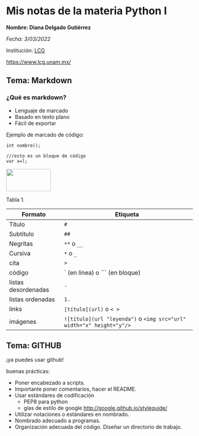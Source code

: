 # Mis notas de la materia Python I

__Nombre: Diana Delgado Gutiérrez__

*Fecha: 3/03/2022*

Institución: [LCG](https://www.lcg.unam.mx/)

<https://www.lcg.unam.mx/>



## Tema: Markdown



### ¿Qué es markdown?

- Lenguaje de marcado
- Basado en texto plano
- Fácil de exportar

Ejemplo de marcado de código:

`int nombre();`

```
///esto es un bloque de código
var x=l;
```

 <img src="https://images.pexels.com/photos/248152/pexels-photo-248152.jpeg?auto=compress&cs=tinysrgb&h=750&w=1260" width="120" height="60" />

Tabla 1.

| Formato             | Etiqueta                                                     |
| ------------------- | ------------------------------------------------------------ |
| Título              | `#`                                                          |
| Subtítulo           | `##`                                                         |
| Negritas            | `**` o `__`                                                  |
| Cursiva             | `*` o `_`                                                    |
| cita                | `>`                                                          |
| código              | ` (en línea) o ``` (en bloque)                               |
| listas desordenadas | `-`                                                          |
| listas ordenadas    | `1.`                                                         |
| links               | `[título](url)` o `< >`                                      |
| imágenes            | `![título](url "leyenda")`  o  `<img src="url" width="x" height="y"/>` |

## Tema: GITHUB
 ¡ya puedes usar github!

buenas prácticas:

- Poner encabezado a scripts.
- Importante poner comentarios, hacer el README.
- Usar estándares de codificación
  - PEP8 para python
  - gías de estilo de google <http://google.github.io/styleguide/>
- Utilizar notaciones o estándares en nombrado.
- Nombrado adecuado a programas.
- Organización adecuada del código. Diseñar un directorio de trabajo.
